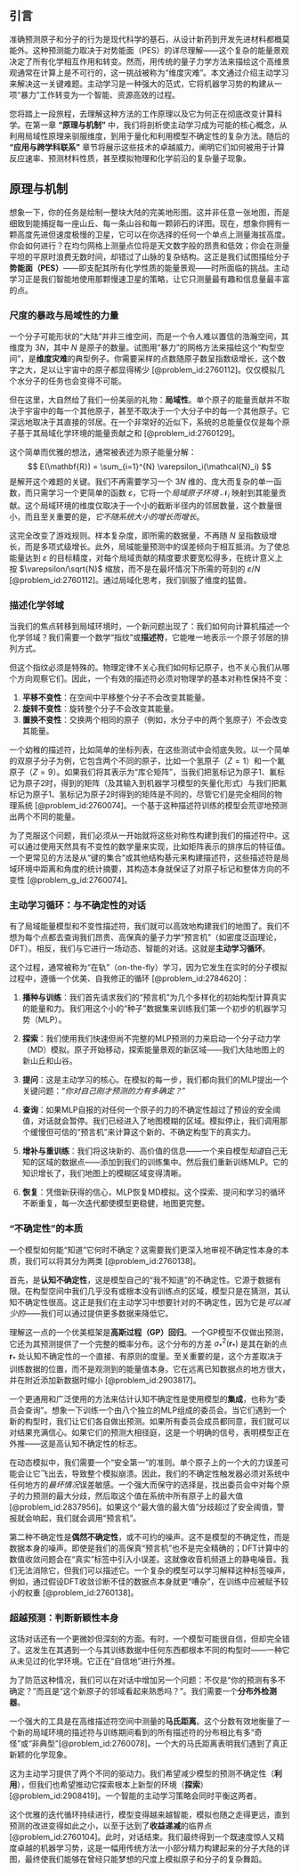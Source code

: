 ## 引言
准确预测原子和分子的行为是现代科学的基石，从设计新药到开发先进材料都概莫能外。这种预测能力取决于对势能面（PES）的详尽理解——这个复杂的能量景观决定了所有化学相互作用和转变。然而，用传统的量子力学方法来描绘这个高维景观通常在计算上是不可行的，这一挑战被称为“维度灾难”。本文通过介绍主动学习来解决这一关键难题。主动学习是一种强大的范式，它将机器学习势的构建从一项“暴力”工作转变为一个智能、资源高效的过程。

您将踏上一段旅程，去理解这种方法的工作原理以及它为何正在彻底改变计算科学。在第一章 **“原理与机制”** 中，我们将剖析使主动学习成为可能的核心概念，从利用局域性原理来驯服维度，到用于量化和利用模型不确定性的复杂方法。随后的 **“应用与跨学科联系”** 章节将展示这些技术的卓越威力，阐明它们如何被用于计算反应速率、预测材料性质，甚至模拟物理和化学前沿的复杂量子现象。

## 原理与机制

想象一下，你的任务是绘制一整块大陆的完美地形图。这并非任意一张地图，而是细致到能捕捉每一座山丘、每一条山谷和每一颗卵石的详图。现在，想象你拥有一颗高度先进但速度极慢的卫星，它可以在你选择的任何一个单点上测量海拔高度。你会如何进行？在均匀网格上测量点位将是天文数字般的昂贵和低效；你会在测量平坦的平原时浪费无数时间，却错过了山脉的复杂结构。这正是我们试图描绘分子**势能面（PES）**——即支配其所有化学性质的能量景观——时所面临的挑战。主动学习正是我们智能地使用那颗慢速卫星的策略，让它只测量最有趣和信息量最丰富的点。

### 尺度的暴政与局域性的力量

一个分子可能形状的“大陆”并非三维空间，而是一个令人难以置信的浩瀚空间，其维度为 $3N$，其中 $N$ 是原子的数量。试图用“暴力”的网格方法来描绘这个“构型空间”，是**维度灾难**的典型例子。你需要采样的点数随原子数呈指数级增长，这个数字之大，足以让宇宙中的原子都显得稀少 [@problem_id:2760112]。仅仅模拟几个水分子的任务也会变得不可能。

但在这里，大自然给了我们一份美丽的礼物：**局域性**。单个原子的能量贡献并不取决于宇宙中的每一个其他原子，甚至不取决于一个大分子中的每一个其他原子。它深远地取决于其直接的邻居。在一个非常好的近似下，系统的总能量仅仅是每个原子基于其局域化学环境的能量贡献之和 [@problem_id:2760129]。

这个简单而优雅的想法，通常被表述为原子能量分解：
$$
E(\mathbf{R}) = \sum_{i=1}^{N} \varepsilon_i(\mathcal{N}_i)
$$
是解开这个难题的关键。我们不再需要学习一个 $3N$ 维的、庞大而复杂的单一函数，而只需学习一个更简单的函数 $\varepsilon$，它将一个*局域原子环境* $\mathcal{N}_i$ 映射到其能量贡献。这个局域环境的维度仅取决于一个小的截断半径内的邻居数量，这个数量很小，而且至关重要的是，*它不随系统大小的增长而增长*。

这完全改变了游戏规则。样本复杂度，即所需的数据量，不再随 $N$ 呈指数级增长，而是多项式级增长。此外，局域能量预测中的误差倾向于相互抵消。为了使总能量达到 $\varepsilon$ 的目标精度，对每个局域贡献的精度要求要宽松得多，在统计意义上按 $\varepsilon/\sqrt{N}$ 缩放，而不是在最坏情况下所需的苛刻的 $\varepsilon/N$ [@problem_id:2760112]。通过局域化思考，我们驯服了维度的猛兽。

### 描述化学邻域

当我们的焦点转移到局域环境时，一个新问题出现了：我们如何向计算机描述一个化学邻域？我们需要一个数学“指纹”或**描述符**，它能唯一地表示一个原子邻居的排列方式。

但这个指纹必须是特殊的。物理定律不关心我们如何标记原子，也不关心我们从哪个方向观察它们。因此，一个有效的描述符必须对物理学的基本对称性保持不变：
1.  **平移不变性**：在空间中平移整个分子不会改变其能量。
2.  **旋转不变性**：旋转整个分子不会改变其能量。
3.  **置换不变性**：交换两个相同的原子（例如，水分子中的两个氢原子）不会改变其能量。

一个幼稚的描述符，比如简单的坐标列表，在这些测试中会彻底失败。以一个简单的双原子分子为例，它包含两个不同的原子，比如一个氢原子（$Z=1$）和一个氟原子（$Z=9$）。如果我们将其表示为“库仑矩阵”，当我们把氢标记为原子1、氟标记为原子2时，得到的矩阵（及其输入到机器学习模型的矢量化形式）与我们把氟标记为原子1、氢标记为原子2时得到的矩阵是不同的，尽管它们是完全相同的物理系统 [@problem_id:2760074]。一个基于这种描述符训练的模型会荒谬地预测出两个不同的能量。

为了克服这个问题，我们必须从一开始就将这些对称性构建到我们的描述符中。这可以通过使用天然具有不变性的数学量来实现，比如矩阵表示的排序后的特征值。一个更常见的方法是从“键的集合”或其他结构基元来构建描述符，这些描述符是局域环境中距离和角度的统计摘要，其构造本身就保证了对原子标记和整体方向的不变性 [@problem_g_id:2760074]。

### 主动学习循环：与不确定性的对话

有了局域能量模型和不变性描述符，我们就可以高效地构建我们的地图了。我们不想为每个点都去查询我们昂贵、高保真的量子力学“预言机”（如密度泛函理论，DFT）。相反，我们与它进行一场动态、智能的对话。这就是**主动学习循环**。

这个过程，通常被称为“在轨”（on-the-fly）学习，因为它发生在实时的分子模拟过程中，遵循一个优美、自我修正的循环 [@problem_id:2784620]：

1.  **播种与训练**：我们首先请求我们的“预言机”为几个多样化的初始构型计算真实的能量和力。我们用这个小的“种子”数据集来训练我们第一个初步的机器学习势（MLP）。

2.  **探索**：我们使用我们快速但尚不完整的MLP预测的力来启动一个分子动力学（MD）模拟。原子开始移动，探索能量景观的新区域——我们大陆地图上的新山丘和山谷。

3.  **提问**：这是主动学习的核心。在模拟的每一步，我们都向我们的MLP提出一个关键问题：“*你对自己刚才预测的力有多确定？*”

4.  **查询**：如果MLP自报的对任何一个原子的力的不确定性超过了预设的安全阈值，对话就会暂停。我们已经进入了地图模糊的区域。模拟停止，我们调用那个缓慢但可信的“预言机”来计算这个新的、不确定构型下的真实力。

5.  **增补与重训练**：我们将这块新的、高价值的信息——一个来自模型*知道*自己无知的区域的数据点——添加到我们的训练集中。然后我们重新训练MLP。它的知识增长了，我们地图上的模糊区域变得清晰。

6.  **恢复**：凭借新获得的信心，MLP恢复MD模拟。这个探索、提问和学习的循环不断重复，每一次迭代都使模型更稳健，地图更完整。

### “不确定性”的本质

一个模型如何能“知道”它何时不确定？这需要我们更深入地审视不确定性本身的本质，我们可以将其分为两类 [@problem_id:2760138]。

首先，是**认知不确定性**，这是模型自己的“我不知道”的不确定性。它源于数据有限。在构型空间中我们几乎没有或根本没有训练点的区域，模型只是在猜测，其认知不确定性很高。这正是我们在主动学习中想要针对的不确定性，因为它是*可以减少的*——我们可以通过提供更多数据来降低它。

理解这一点的一个优美框架是**高斯过程（GP）回归**。一个GP模型不仅做出预测，它还为其预测提供了一个完整的概率分布。这个分布的方差 $\sigma_*^2(\mathbf{r}_*)$ 是其在新的点 $\mathbf{r}_*$ 处认知不确定性的一个直接、有原则的度量。至关重要的是，这个方差取决于训练数据的位置，而不是观测到的能量值本身。它在远离已知数据点的地方很大，并在附近添加新数据时缩小 [@problem_id:2903817]。

一个更通用和广泛使用的方法来估计认知不确定性是使用模型的**集成**，也称为“委员会查询”。想象一下训练一个由八个独立的MLP组成的委员会。当它们遇到一个新的构型时，我们让它们各自做出预测。如果所有委员会成员都同意，我们就可以对结果充满信心。如果它们的预测大相径庭，这是一个明确的信号，表明模型正在外推——这是高认知不确定性的标志。

在动态模拟中，我们需要一个“安全第一”的准则。单个原子上的一个大的力误差可能会让它飞出去，导致整个模拟崩溃。因此，我们的不确定性触发器必须对系统中任何地方的*最坏情况*误差敏感。一个强大而保守的选择是，找出委员会中对每个原子的力预测的最大分歧，然后取这个值在系统中所有原子上的最大值 [@problem_id:2837956]。如果这个“最大值的最大值”分歧超过了安全阈值，警报就会响起，我们就会调用“预言机”。

第二种不确定性是**偶然不确定性**，或不可约的噪声。这不是模型的不确定性，而是数据本身的噪声。即使是我们的高保真“预言机”也不是完全精确的；DFT计算中的数值收敛问题会在“真实”标签中引入小误差。这就像收音机频道上的静电噪音。我们无法消除它，但我们可以描述它。一个复杂的模型可以学习解释这种标签噪声，例如，通过假设DFT收敛诊断不佳的数据点本身就更“嘈杂”，在训练中应被赋予较小的权重 [@problem_id:2760138]。

### 超越预测：判断新颖性本身

这场对话还有一个更微妙但深刻的方面。有时，一个模型可能很自信，但却完全错了。这发生在其遇到一个与其训练数据中任何东西都根本不同的构型时——一种它从未见过的化学环境。它正在“自信地”进行外推。

为了防范这种情况，我们可以在对话中增加另一个问题：不仅是“你的预测有多不确定？”而且是“这个新原子的邻域看起来熟悉吗？”。我们需要一个**分布外检测器**。

一个强大的工具是在高维描述符空间中测量的**马氏距离**。这个分数有效地衡量了一个新的局域环境的描述符与训练期间看到的所有描述符的分布相比有多“奇怪”或“非典型”[@problem_id:2760078]。一个大的马氏距离表明我们遇到了真正新颖的化学现象。

这为主动学习提供了两个不同的驱动力。我们希望减少模型的预测不确定性（**利用**），但我们也希望推动它探索根本上新型的环境（**探索**）[@problem_id:2908419]。一个智能的主动学习策略会同时平衡这两者。

这个优雅的迭代循环持续进行，模型变得越来越智能，模拟也随之走得更远，直到预测的改进变得如此之小，以至于达到了**收益递减**的临界点 [@problem_id:2760104]。此时，对话结束。我们最终得到一个既速度惊人又精度卓越的机器学习势，这是一幅用传统方法一小部分精力构建起来的分子大陆的详图，最终使我们能够在曾经只能梦想的尺度上模拟原子和分子的复杂舞蹈。

